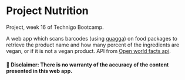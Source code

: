 # Project Nutrition

Project, week 16 of Technigo Bootcamp.

A web app which scans barcodes (using [quagga](https://github.com/serratus/quaggaJS)) on food packages to retrieve the product name and how many percent of the ingredients are vegan, or if it is not a vegan product. API from [Open world facts api](https://world.openfoodfacts.org/).

#### 🚨 Disclaimer: There is no warranty of the accuracy of the content presented in this web app.
